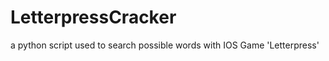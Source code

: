 LetterpressCracker
==================

a python script used to search possible words with IOS Game 'Letterpress'
